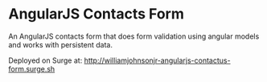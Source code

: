 # AngularJS Contacts Form   

An AngularJS contacts form that does form validation using angular models and works with persistent data.

Deployed on Surge at: http://williamjohnsonjr-angularjs-contactus-form.surge.sh